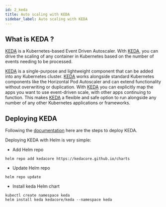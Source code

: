 ```yaml
---
id: 2_keda
title: Auto scaling with KEDA
sidebar_label: Auto scaling with KEDA
---
```


## What is KEDA ?

[KEDA] is a Kubernetes-based Event Driven Autoscaler. With [KEDA], you can drive the scaling of any container in Kubernetes based on the number of events needing to be processed.

[KEDA] is a single-purpose and lightweight component that can be added into any Kubernetes cluster. [KEDA] works alongside standard Kubernetes components like the Horizontal Pod Autoscaler and can extend functionality without overwriting or duplication. With [KEDA] you can explicitly map the apps you want to use event-driven scale, with other apps continuing to function. This makes [KEDA] a flexible and safe option to run alongside any number of any other Kubernetes applications or frameworks.


## Deploying KEDA

Following the [documentation](https://keda.sh/docs/2.8/deploy/) here are the steps to deploy KEDA.


Deploying KEDA with Helm is very simple:

- Add Helm repo

````console
helm repo add kedacore https://kedacore.github.io/charts
````

- Update Helm repo

````console
helm repo update
````

- Install keda Helm chart

```console
kubectl create namespace keda
helm install keda kedacore/keda --namespace keda
```

[KEDA]: https://keda.sh/